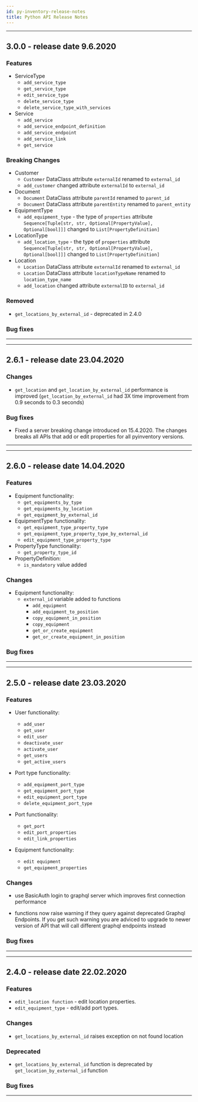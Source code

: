 ```yaml
---
id: py-inventory-release-notes
title: Python API Release Notes
---
```


<!--
***
This is template for release notes
# new version number
 Features
 Changes
 Deprecated
 Removed
 Bug fixes
***
-->
***
## 3.0.0 - release date 9.6.2020
### Features
- ServiceType
    - `add_service_type`
    - `get_service_type`
    - `edit_service_type`
    - `delete_service_type`
    - `delete_service_type_with_services`
- Service
    - `add_service`
    - `add_service_endpoint_definition`
    - `add_service_endpoint`
    - `add_service_link`
    - `get_service`
### Breaking Changes
- Customer
    - `Customer` DataClass attribute `externalId` renamed to `external_id`
    - `add_customer` changed attribute `externalId` to `external_id`
- Document
    - `Document` DataClass attribute `parentId` renamed to `parent_id`
    - `Document` DataClass attribute `parentEntity` renamed to `parent_entity`
- EquipmentType
    - `add_equipment_type` - the type of `properties` attribute `Sequence[Tuple[str, str, Optional[PropertyValue], Optional[bool]]]` changed to `List[PropertyDefinition]`
- LocationType
    - `add_location_type` - the type of `properties` attribute `Sequence[Tuple[str, str, Optional[PropertyValue], Optional[bool]]]` changed to `List[PropertyDefinition]`
- Location
    - `Location` DataClass attribute `externalId` renamed to `external_id`
    - `Location` DataClass attribute `locationTypeName` renamed to `location_type_name`
    - `add_location` changed attribute `externalID` to `external_id`
### Removed
- `get_locations_by_external_id` - deprecated in 2.4.0
### Bug fixes
***


***
## 2.6.1 - release date 23.04.2020
### Changes
- `get_location` and `get_location_by_external_id` performance is improved (`get_location_by_external_id` had 3X time improvement from 0.9 seconds to 0.3 seconds)
### Bug fixes
- Fixed a server breaking change introduced on 15.4.2020. The changes breaks all APIs that add or edit properties for all pyinventory versions.
***


***
## 2.6.0 - release date 14.04.2020
### Features
- Equipment functionality:
    - `get_equipments_by_type`
    - `get_equipments_by_location`
    - `get_equipment_by_external_id`
- EquipmentType functionality:
    - `get_equipment_type_property_type`
    - `get_equipment_type_property_type_by_external_id`
    - `edit_equipment_type_property_type`
- PropertyType functionality:
    - `get_property_type_id`
- PropertyDefinition:
    - `is_mandatory` value added
### Changes
- Equipment functionality:
    - `external_id` variable added to functions
        - `add_equipment`
        - `add_equipment_to_position`
        - `copy_equipment_in_position`
        - `copy_equipment`
        - `get_or_create_equipment`
        - `get_or_create_equipment_in_position`
### Bug fixes
***


***
## 2.5.0 - release date 23.03.2020
### Features

- User functionality:
    - `add_user`
    - `get_user`
    - `edit_user`
    - `deactivate_user`
    - `activate_user`
    - `get_users`
    - `get_active_users`

- Port type functionality:
    - `add_equipment_port_type`
    - `get_equipment_port_type`
    - `edit_equipment_port_type`
    - `delete_equipment_port_type`

- Port functionality:
    - `get_port`
    - `edit_port_properties`
    - `edit_link_properties`

- Equipment functionality:
    - `edit equipment`
    - `get_equipment_properties`
### Changes
- use BasicAuth login to graphql server which improves first connection performance

- functions now raise warning if they query against deprecated Graphql Endpoints. If you get such warning you are adviced to upgrade to newer version of API that will call different graphql endpoints instead
### Bug fixes
***


***
## 2.4.0 - release date 22.02.2020
### Features
- `edit_location function` - edit location properties.
- `edit_equipment_type` - edit/add port types.

### Changes
- `get_locations_by_external_id` raises exception on not found location
### Deprecated
- `get_locations_by_external_id` function is deprecated by `get_location_by_external_id` function
### Bug fixes
***
